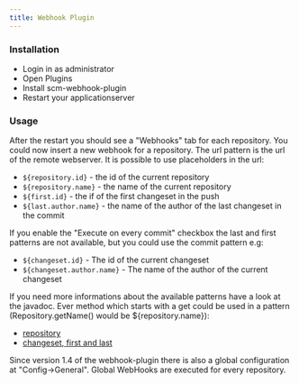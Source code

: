 ```yaml
---
title: Webhook Plugin
---
```


### Installation

- Login in as administrator
- Open Plugins
- Install scm-webhook-plugin
- Restart your applicationserver

### Usage

After the restart you should see a \"Webhooks\" tab for each repository.
You could now insert a new webhook for a repository. The url pattern is
the url of the remote webserver. It is possible to use placeholders in
the url:

- `${repository.id}` - the id of the current repository
- `${repository.name}` - the name of the current repository
- `${first.id}` - the if of the first changeset in the push
- `${last.author.name}` - the name of the author of the last changeset in the commit

If you enable the \"Execute on every commit\" checkbox the last and
first patterns are not available, but you could use the commit pattern
e.g:

- `${changeset.id}` - The id of the current changeset
- `${changeset.author.name}` - The name of the author of the current changeset

If you need more informations about the available patterns have a look
at the javadoc. Ever method which starts with a get could be used in a
pattern (Repository.getName() would be \${repository.name}):

- [repository](http://docs.scm-manager.org/apidocs/latest/sonia/scm/repository/Repository.html)
- [changeset, first and last](http://docs.scm-manager.org/apidocs/latest/sonia/scm/repository/Changeset.html)

Since version 1.4 of the webhook-plugin there is also a global
configuration at \"Config-\>General\". Global WebHooks are executed for
every repository.
